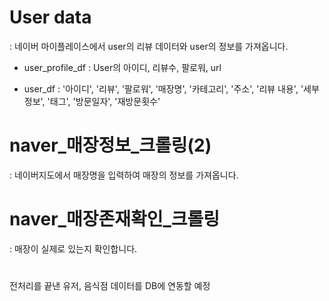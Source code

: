 # User data 
: 네이버 마이플레이스에서 user의 리뷰 데이터와 user의 정보를 가져옵니다. 

- user_profile_df : User의 아이디, 리뷰수, 팔로워, url 

- user_df : '아이디', '리뷰', '팔로워', '매장명', '카테고리', '주소', '리뷰 내용', '세부정보', '태그', '방문일자', '재방문횟수' 

# naver_매장정보_크롤링(2)
: 네이버지도에서 매장명을 입력하여 매장의 정보를 가져옵니다.


# naver_매장존재확인_크롤링
: 매장이 실제로 있는지 확인합니다. 


# 
전처리를 끝낸 유저, 음식점 데이터를 DB에 연동할 예정 
